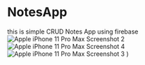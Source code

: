 # NotesApp
this is simple CRUD Notes App using firebase
![Apple iPhone 11 Pro Max Screenshot 2](https://user-images.githubusercontent.com/79391923/134464510-4e8cf1ee-4b0f-40c7-b1b4-e070dc9a286c.png)
![Apple iPhone 11 Pro Max Screenshot 4](https://user-images.githubusercontent.com/79391923/134464538-814d7c4f-a27a-4a8c-9fee-1caf051c9da9.png)
![Apple iPhone 11 Pro Max Screenshot 3](https://user-images.githubusercontent.com/79391923/134464549-984a6940-a018-409b-bd32-cd30627bb81a.png)
)
